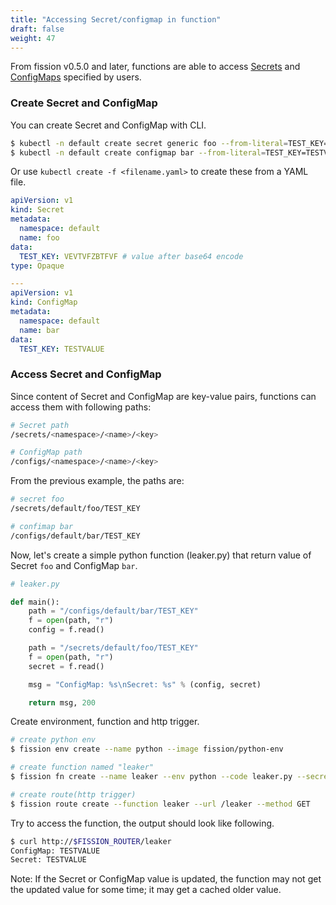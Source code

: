```yaml
---
title: "Accessing Secret/configmap in function"
draft: false
weight: 47
---
```


From fission v0.5.0 and later, functions are able to access [Secrets](https://kubernetes.io/docs/concepts/configuration/secret/) and [ConfigMaps](https://kubernetes.io/docs/concepts/storage/volumes/#configmap) specified by users.

### Create Secret and ConfigMap

You can create Secret and ConfigMap with CLI.

``` bash
$ kubectl -n default create secret generic foo --from-literal=TEST_KEY="TESTVALUE"
$ kubectl -n default create configmap bar --from-literal=TEST_KEY=TESTVALUE
```

Or use `kubectl create -f <filename.yaml>` to create these from a YAML file.

``` yaml
apiVersion: v1
kind: Secret
metadata:
  namespace: default
  name: foo
data:
  TEST_KEY: VEVTVFZBTFVF # value after base64 encode
type: Opaque

---
apiVersion: v1
kind: ConfigMap
metadata:
  namespace: default
  name: bar
data:
  TEST_KEY: TESTVALUE
```

### Access Secret and ConfigMap

Since content of Secret and ConfigMap are key-value pairs, functions can access them with following paths:

``` bash
# Secret path
/secrets/<namespace>/<name>/<key>

# ConfigMap path
/configs/<namespace>/<name>/<key>
```

From the previous example, the paths are:

``` bash
# secret foo
/secrets/default/foo/TEST_KEY

# confimap bar
/configs/default/bar/TEST_KEY
```

Now, let's create a simple python function (leaker.py) that return value of Secret `foo` and ConfigMap `bar`.

``` python
# leaker.py

def main():
    path = "/configs/default/bar/TEST_KEY"
    f = open(path, "r")
    config = f.read()

    path = "/secrets/default/foo/TEST_KEY"
    f = open(path, "r")
    secret = f.read()

    msg = "ConfigMap: %s\nSecret: %s" % (config, secret)

    return msg, 200
```


Create environment, function and http trigger.

``` bash
# create python env
$ fission env create --name python --image fission/python-env

# create function named "leaker"
$ fission fn create --name leaker --env python --code leaker.py --secret foo --configmap bar

# create route(http trigger)
$ fission route create --function leaker --url /leaker --method GET
```


Try to access the function, the output should look like following.

``` bash
$ curl http://$FISSION_ROUTER/leaker
ConfigMap: TESTVALUE
Secret: TESTVALUE
```

Note: If the Secret or ConfigMap value is updated, the function may not get the updated value for some time; it may get a cached older value.

